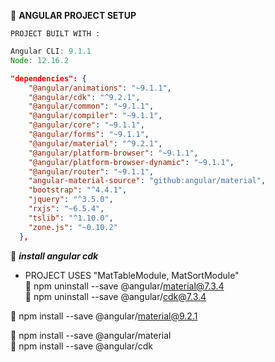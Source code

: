 
:newspaper: **ANGULAR PROJECT SETUP**  
  
`PROJECT BUILT WITH :`
```js
Angular CLI: 9.1.1
Node: 12.16.2
```
```json
"dependencies": {
    "@angular/animations": "~9.1.1",
    "@angular/cdk": "^9.2.1",
    "@angular/common": "~9.1.1",
    "@angular/compiler": "~9.1.1",
    "@angular/core": "~9.1.1",
    "@angular/forms": "~9.1.1",
    "@angular/material": "^9.2.1",
    "@angular/platform-browser": "~9.1.1",
    "@angular/platform-browser-dynamic": "~9.1.1",
    "@angular/router": "~9.1.1",
    "angular-material-source": "github:angular/material",
    "bootstrap": "^4.4.1",
    "jquery": "^3.5.0",
    "rxjs": "~6.5.4",
    "tslib": "^1.10.0",
    "zone.js": "~0.10.2"
  },
```

:page_with_curl: **_install angular cdk_**  
- PROJECT USES "MatTableModule, MatSortModule"  
:bell: npm uninstall --save @angular/material@7.3.4   
:bell: npm uninstall --save @angular/cdk@7.3.4

:bell: npm install --save @angular/material@9.2.1  

:bell: npm install --save @angular/material  
:bell: npm install --save @angular/cdk


